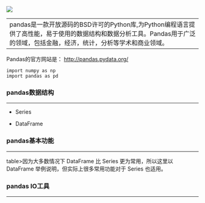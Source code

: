 ![](https://i.imgur.com/tqRqhB2.png)

<table><tr><td>pandas是一款开放源码的BSD许可的Python库,为Python编程语言提供了高性能，易于使用的数据结构和数据分析工具。Pandas用于广泛的领域，包括金融，经济，统计，分析等学术和商业领域。</td></tr></table>

Pandas的官方网站是： http://pandas.pydata.org/
	
    import numpy as np
    import pandas as pd

### pandas数据结构 ###

----------
	
- Series

- DataFrame

### pandas基本功能 ###

----------
table><tr><td>因为大多数情况下 DataFrame 比 Series 更为常用，所以这里以 DataFrame 举例说明，但实际上很多常用功能对于 Series 也适用。</td></tr></table>

### pandas IO工具 ###

----------
